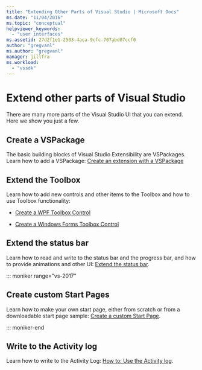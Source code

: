 ```yaml
---
title: "Extending Other Parts of Visual Studio | Microsoft Docs"
ms.date: "11/04/2016"
ms.topic: "conceptual"
helpviewer_keywords:
  - "user interfaces"
ms.assetid: 27d2f1e1-2503-4aca-9cfc-707abd07ccf0
author: "gregvanl"
ms.author: "gregvanl"
manager: jillfra
ms.workload:
  - "vssdk"
---
```

# Extend other parts of Visual Studio

There are many more parts of the Visual Studio UI that you can extend. Here we show you just a few.

## Create a VSPackage

The basic building blocks of Visual Studio Extensibility are VSPackages.  Learn how to add a VSPackage: [Create an extension with a VSPackage](../extensibility/creating-an-extension-with-a-vspackage.md)

## Extend the Toolbox

Learn how to add new controls and other items to the Toolbox and how to use Toolbox functionality:

- [Create a WPF Toolbox Control](../extensibility/creating-a-wpf-toolbox-control.md)

- [Create a Windows Forms Toolbox Control](../extensibility/creating-a-windows-forms-toolbox-control.md)

## Extend the status bar

Learn how to read and write to the status bar and the progress bar, and how to provide animations and other UI: [Extend the status bar](../extensibility/extending-the-status-bar.md).

::: moniker range="vs-2017"

## Create custom Start Pages

Learn how to make your own start page, either from scratch or from a downloadable start page sample: [Create a custom Start Page](../extensibility/creating-a-custom-start-page.md).

::: moniker-end

## Write to the Activity log

Learn how to write to the Activity Log: [How to: Use the Activity log](../extensibility/how-to-use-the-activity-log.md).
